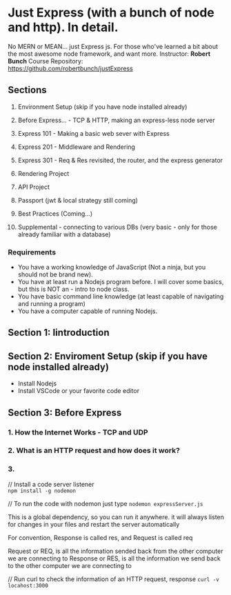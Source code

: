 # Just Express (with a bunch of node and http). In detail.

No MERN or MEAN... just Express js. For those who've learned a bit about the most awesome node framework, and want more.
Instructor: **Robert Bunch**
Course Repository:  
https://github.com/robertbunch/justExpress

## Sections

1. Environment Setup (skip if you have node installed already)

2. Before Express... - TCP & HTTP, making an express-less node server
3. Express 101 - Making a basic web sever with Express

4. Express 201 - Middleware and Rendering

5. Express 301 - Req & Res revisited, the router, and the express generator

6. Rendering Project

7. API Project

8. Passport (jwt & local strategy still coming)

9. Best Practices (Coming...)

10. Supplemental - connecting to various DBs (very basic - only for those already familiar with a database)

### Requirements

- You have a working knowledge of JavaScript (Not a ninja, but you should not be brand new).
- You have at least run a Nodejs program before. I will cover some basics, but this is NOT an - intro to node class.
- You have basic command line knowledge (at least capable of navigating and running a program)
- You have a computer capable of running Nodejs.

## Section 1: Iintroduction

## Section 2: Enviroment Setup (skip if you have node installed already)

- Install Nodejs
- Install VSCode or your favorite code editor

## Section 3: Before Express

### 1. How the Internet Works - TCP and UDP

### 2. What is an HTTP request and how does it work?

### 3.

// Install a code server listener  
`npm install -g nodemon`

// To run the code with nodemon just type
`nodemon expressServer.js`

This is a global dependency, so you can run it anywhere. it will always listen for
changes in your files and restart the server automatically

For convention, Response is called res, and Request is called req

Request or REQ, is all the information sended back from the other computer we are connecting to
Response or RES, is all the information we send back to the other computer we are connecting to

// Run curl to check the information of an HTTP request, response
`curl -v locahost:3000`
